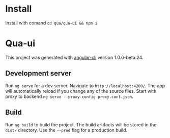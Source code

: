 # Install

Install with comand `cd qua/qua-ui && npm i`

# Qua-ui

This project was generated with [angular-cli](https://github.com/angular/angular-cli) version 1.0.0-beta.24.

## Development server
Run `ng serve` for a dev server. Navigate to `http://localhost:4200/`. The app will automatically reload if you change any of the source files.
Start with proxy to backend `ng serve --proxy-config proxy.conf.json`.

## Build

Run `ng build` to build the project. The build artifacts will be stored in the `dist/` directory. Use the `--prod` flag for a production build.
